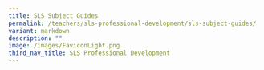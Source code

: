 ```yaml
---
title: SLS Subject Guides
permalink: /teachers/sls-professional-development/sls-subject-guides/
variant: markdown
description: ""
image: /images/FaviconLight.png
third_nav_title: SLS Professional Development
---
```

